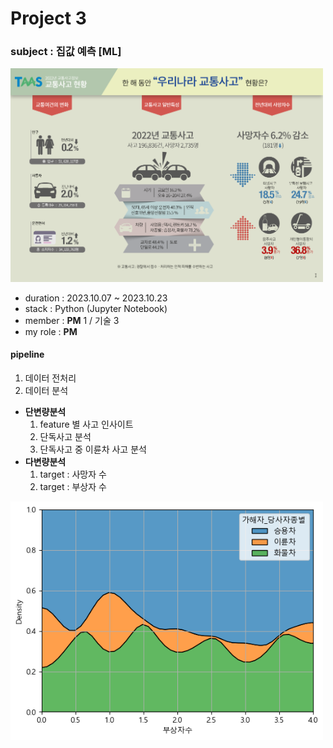# Project 3

### subject : 집값 예측 [ML]

<img src='https://github.com/Choe-minsung/project-study/blob/45da0f0a00fff00c11c54ef18a3a60f6aadbd347/P1/TAAS_info.png' width='500'/>

- duration : 2023.10.07 ~ 2023.10.23
- stack : Python (Jupyter Notebook)
- member : **PM** 1 / 기술 3
- my role : **PM**

#### pipeline
1. 데이터 전처리
2. 데이터 분석
- **단변량분석**
    1. feature 별 사고 인사이트
    2. 단독사고 분석
    3. 단독사고 중 이륜차 사고 분석
- **다변량분석**
    1. target : 사망자 수
    2. target : 부상자 수
 
<img src='https://github.com/Choe-minsung/project-study/blob/007b6b36a35c3ed62cd29923b13635f9776bd77f/P1/src/kdeplot.png' width='500'/>

